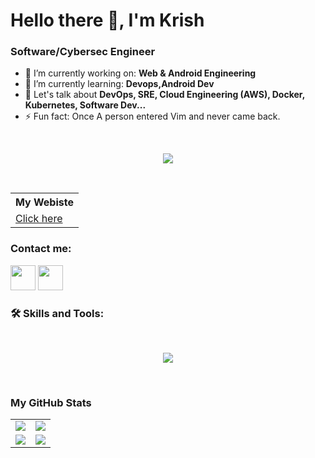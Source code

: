 # Hello there 👋, I'm Krish 
### Software/Cybersec Engineer

- 🔭 I’m currently working on: __Web & Android  Engineering__
- 🌱 I’m currently learning: __Devops,Android Dev__
- 💬 Let's talk about __DevOps, SRE, Cloud Engineering (AWS), Docker, Kubernetes, Software Dev...__
- ⚡ Fun fact: Once A person entered Vim and never came back.

<br/>
<p align="center">
  <a href="#">
      <img src="https://api.visitorbadge.io/api/VisitorHit?user=krish858&repo=github-visitors-badge&countColor=%237B1E7A" />
   </a>
</p>
<br/>


<table>
    <tr>
        <th>My Webiste</th>
    </tr>
    <tr>
        <td>
            <a href="https://krish858.github.io/portfolio/">Click here</a>
        </td>
    </tr>
</table>



### Contact me:

<a href="https://twitter.com/KrishPande9"><img src="https://www.vectorlogo.zone/logos/twitter/twitter-icon.svg" width="40" height="40"/></a>
<a href="https://www.linkedin.com/in/krishpandey858/"><img src="https://www.vectorlogo.zone/logos/linkedin/linkedin-icon.svg" width="40" height="40"/></a>

### 🛠️ Skills and Tools:
<br />

 <p align="center"> 
<img src="https://skillicons.dev/icons?i=aws,bash,java,c,cpp,cloudflare,css,devto,discord,docker,express,figma,firebase,gcp,git,github,githubactions,gitlab,heroku,html,js,ts,linux,arch,mongodb,vim,neovim,netlify,nextjs,nginx,nodejs,npm,postgres,postman,py,react,replit,rust,prisma,mysql,stackoverflow,supabase,solidity,materialui,tailwind,vercel,vite,workers&perline=8&theme=dark" />
</p


<br />
<br />

### My GitHub Stats

<table>
    <tr>
        <td>
            <img src="https://github-profile-trophy.vercel.app/?username=krish858&row=3&column=4&no-bg=true"/>
        </td>
        <td>
            <img src="https://github-readme-streak-stats.herokuapp.com/?user=krish858"/>
        </td>
    </tr>
    <tr>
        <td>
            <img src="https://github-readme-stats.vercel.app/api?username=krish858&count_private=true&show_icons=true&theme=tokyonight"/>
        </td>
        <td>
            <img src="https://github-readme-stats.vercel.app/api/top-langs/?username=krish858&langs_count=10&layout=compact&hide=php,scss,css,html,batchfile,gherkin,freemarker,xslt,tsql,ruby"/>
        </td>
    </tr>
</table>






